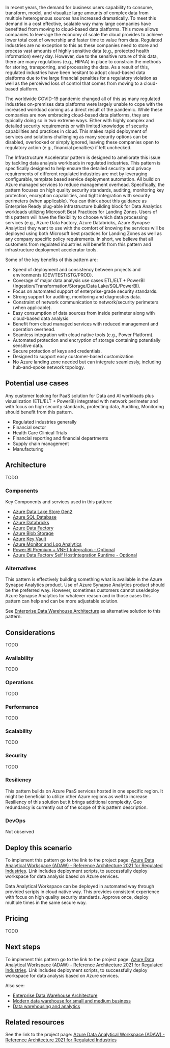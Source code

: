 <!---
Comment: DONE
#Introductory section - no heading

#> This should be an introduction of the business problem and why this scenario was built to solve it.
#>> What industry is the customer in?
#>> What prompted them to solve the problem?
#>> What services were used in building out this solution?
#>> What does this example scenario show? What are the customer's goals?

#> What were the benefits of implementing the solution described below?
-->

In recent years, the demand for business users capability to consume, transform, model, and visualize large amounts of complex data from multiple heterogenous sources has increased dramatically. To meet this demand in a cost effective, scalable way many large companies have benefitted from moving to cloud-based data platforms. This move allows companies to leverage the economy of scale the cloud provides to achieve lower total cost of ownership and faster time to value from data. Regulated industries are no exception to this as these companies need to store and process vast amounts of highly sensitive data (e.g., protected health information) every day. However, due to the sensitive nature of this data, there are many regulations (e.g., HIPAA) in place to constrain the methods for storing, transporting, and processing the data. As a result of this, regulated industries have been hesitant to adopt cloud-based data platforms due to the large financial penalties for a regulatory violation as well as the perceived loss of control that comes from moving to a cloud-based platform. 

The worldwide COVID-19 pandemic changed all of this as many regulated industries on-premises data platforms were largely unable to cope with the increased workload coming as a direct result of the pandemic. While these companies are now embracing cloud-based data platforms, they are typically doing so in two extreme ways. Either with highly complex and detailed security requirements or with limited knowledge of security capabilities and practices in cloud. This makes rapid deployment of services and solutions challenging as many security options can be disabled, overlooked or simply ignored, leaving these companies open to regulatory action (e.g., financial penalties) if left unchecked.

The Infrastructure Accelerator pattern is designed to ameliorate this issue by tackling data analysis workloads in regulated industries. This pattern is specifically designed to help ensure the detailed security and privacy requirements of different regulated industries are met by leveraging configurable, template based service deployment automation. All build on Azure managed services to reduce management overhead. Specifically, the pattern focuses on high quality security standards, auditing, monitoring key protection, encryption capabilities, and tight integration with security perimeters (when applicable). You can think about this guidance as Enterprise Ready plug-able infrastructure building block for Data Analytics workloads utilizing Microsoft Best Practices for Landing Zones.
Users of this pattern will have the flexibility to choose which data processing services (e.g., Azure Data Factory, Azure Databricks, Azure Synapse Analytics) they want to use with the comfort of knowing the services will be deployed using both Microsoft best practices for Landing Zones as well as any company specific policy requirements. In short, we believe that all customers from regulated industries will benefit from this pattern and infrastructure deployment accelerator tools.

Some of the key benefits of this pattern are:

- Speed of deployment and consistency between projects and environments (DEV/TEST/STG/PROD).
- Coverage of major data analysis use cases ETL/ELT + PowerBI (Ingestion/Transformation/Storage/Data Lake/SQL/PowerBI).
- Focus on automated support of enterprise-grade security standards.
- Strong support for auditing, monitoring and diagnostics data.
- Constraint of network communication to network/security perimeters (when applicable).
- Easy consumption of data sources from inside perimeter along with cloud-based data analysis.
- Benefit from cloud managed services with reduced management and operation overhead.
- Seamless integration with cloud native tools (e.g., Power Platform).
- Automated protection and encryption of storage containing potentially sensitive data.
- Secure protection of keys and credentials.
- Designed to support easy customer-based customization
- No Azure landing zone needed but can integrate seamlessly, including hub-and-spoke network topology.

## Potential use cases

<!---
Comment: DONE
#> Are there any other use cases or industries where this would be a fit?
#> How similar or different are they to what's in this article?
-->

Any customer looking for PaaS solution for Data and AI workloads plus visualization (ETL/ELT + PowerBI)
integrated with network perimeter and with focus on high security standards,
protecting data, Auditing, Monitoring should benefit from this pattern.

<!---
Comment: DONE
#These other uses cases have similar design patterns:

#- List of example use cases
-->

- Regulated industries generally
- Financial sector
- Health Care Clinical Trials
- Financial reporting and financial departments
- Supply chain management
- Manufacturing

## Architecture






<!---
_Architecture diagram goes here_

> What does the solution look like at a high level?
> Why did we build the solution this way?
> What will the customer need to bring to this?  (Software, skills, etc?)

Under the diagram, include a numbered list that describes the data flow or workflow.
-->

TODO

### Components

<!---
A bulleted list of components in the architecture (including all relevant Azure services) with links to the service pages.

> Why is each component there?
> What does it do and why was it necessary?
#> Link the name of the service (via embedded link) to the service's product service page. Be sure to exclude the localization part of the URL (such as "en-US/").

- Examples: 
  - [Azure App Service](https://azure.microsoft.com/services/app-service)
  - [Azure Bot Service](https://azure.microsoft.com/services/bot-service)
  - [Azure Cognitive Services Language Understanding](https://azure.microsoft.com/services/cognitive-services/language-understanding-intelligent-service)
  - [Azure Cognitive Services Speech Services](https://azure.microsoft.com/services/cognitive-services/speech-services)
  - [Azure SQL Database](https://azure.microsoft.com/services/sql-database)
  - [Azure Monitor](https://azure.microsoft.com/services/monitor): Application Insights is a feature of Azure Monitor.
  - [Resource Groups][resource-groups] is a logical container for Azure resources.  We use resource groups to organize everything related to this project in the Azure console.
-->

Key Components and services used in this pattern:

- [Azure Data Lake Store Gen2](https://azure.microsoft.com/services/storage/data-lake-storage)
- [Azure SQL Database](https://azure.microsoft.com/products/azure-sql/database)
- [Azure Databricks](https://azure.microsoft.com/services/databricks)
- [Azure Data Factory](https://azure.microsoft.com/services/data-factory)
- [Azure Blob Storage](https://azure.microsoft.com/services/storage/blobs)
- [Azure Key Vault](https://azure.microsoft.com/services/key-vault)
- [Azure Monitor and Log Analytics](https://azure.microsoft.com/services/monitor)
- [Power BI Premium + VNET Integration - Optional](https://docs.microsoft.com/data-integration/vnet/use-data-gateways-sources-power-bi)
- [Azure Data Factory Self HostIntegration Runtime - Optional](https://docs.microsoft.com/azure/data-factory/create-self-hosted-integration-runtime)

### Alternatives

<!---
Comment: DONE
#Use this section to talk about alternative Azure services or architectures that you might consider for this #solution. Include the reasons why you might choose these alternatives.

#> What alternative technologies were considered and why didn't we use them?
-->

This pattern is effectively building something what is available in the Azure Synapse Analytics product. Use of Azure Synapse Analytics product should be the preferred way. However, sometimes customers cannot use/deploy Azure Synapse Analytics for whatever reason and in those cases this pattern can help and can be more adjustable solution.

See [Enterprise Data Warehouse Architecture](/azure/architecture/solution-ideas/articles/enterprise-data-warehouse) as alternative solution to this pattern.

## Considerations

<!---
> Are there any lessons learned from running this that would be helpful for new customers?  What went wrong when building it out?  What went right?
> How do I need to think about managing, maintaining, and monitoring this long term?
> Note that you should have at least two of the H3 sub-sections.
-->

TODO

### Availability

<!---
> How do I need to think about managing, maintaining, and monitoring this long term?
-->

TODO

### Operations

<!---
> How do I need to think about operating this solution?
-->

TODO

### Performance

<!---
> Are there any key performance considerations (past the typical)?
-->

TODO

### Scalability

<!---
> Are there any size considerations around this specific solution?
> What scale does this work at?
> At what point do things break or not make sense for this architecture?
-->

TODO

### Security

<!---
> Are there any security considerations (past the typical) that I should know about this? 
-->

TODO

### Resiliency

<!---
Comment: DONE
#> Are there any key resiliency considerations (past the typical)?
-->

This pattern builds on Azure PaaS services hosted in one specific region. It might be beneficial to utilize other Azure regions as well to increase Resiliency of this solution but it brings additional complexity. Geo redundancy is currently out of the scope of this pattern description.

### DevOps

<!---
Comment: DONE
#> Are there any key DevOps considerations (past the typical)?
-->

Not observed

## Deploy this scenario

<!---
Comment: DONE
#> (Optional, but greatly encouraged)
#>
#> Is there an example deployment that can show me this in action?  What would I need to change to run this in production?
-->

To implement this pattern go to the link to the project page: [Azure Data Analytical Workspace (ADAW) - Reference Architecture 2021 for Regulated Industries](https://github.com/jbinko/ADAW).
Link includes deployment scripts, to successfully deploy workspace for data analysis based on Azure services.

Data Analytical Workspace can be deployed in automated way through provided scripts in cloud native way. This provides consistent experience with focus on high quality security standards. Approve once, deploy multiple times in the same secure way.

## Pricing

<!---
> How much will this cost to run?
> Are there ways I could save cost?
> If it scales linearly, than we should break it down by cost/unit. If it does not, why?
> What are the components that make up the cost?
> How does scale affect the cost?
>
> Link to the pricing calculator with all of the components in the architecture included, even if they're a $0 or $1 usage.
> If it makes sense, include small/medium/large configurations. Describe what needs to be changed as you move to larger sizes.
-->

TODO

## Next steps

<!---
Comment: DONE
#> Where should I go next if I want to start building this?
#> Are there any reference architectures that help me build this?
#> Be sure to link to the Architecture Center, to related architecture guides and architectures.
 
- Examples:
  - [Artificial intelligence (AI) - Architectural overview](/azure/architecture/data-guide/big-data/ai-overview)
  - [Choosing a Microsoft cognitive services technology](/azure/architecture/data-guide/technology-choices/cognitive-services)
  - [What are Azure Cognitive Services?](/azure/cognitive-services/what-are-cognitive-services)
  - [What is Language Understanding (LUIS)?](/azure/cognitive-services/luis/what-is-luis)
  - [What is the Speech service?](/azure/cognitive-services/speech-service/overview)
  - [What is Azure Active Directory B2C?](/azure/active-directory-b2c/overview)
  - [Introduction to Bot Framework Composer](/composer/introduction)
  - [What is Application Insights](/azure/azure-monitor/app/app-insights-overview)
  - [Chatbot for hotel reservations](/azure/architecture/example-scenario/ai/commerce-chatbot)
  - [Build an enterprise-grade conversational bot](/azure/architecture/reference-architectures/ai/conversational-bot)
  - [Speech-to-text conversion](/azure/architecture/reference-architectures/ai/speech-ai-ingestion)
-->

To implement this pattern go to the link to the project page: [Azure Data Analytical Workspace (ADAW) - Reference Architecture 2021 for Regulated Industries](https://github.com/jbinko/ADAW).
Link includes deployment scripts, to successfully deploy workspace for data analysis based on Azure services.

Also see:
  - [Enterprise Data Warehouse Architecture](/azure/architecture/solution-ideas/articles/enterprise-data-warehouse)
  - [Modern data warehouse for small and medium business](/azure/architecture/example-scenario/data/small-medium-data-warehouse)
  - [Data warehousing and analytics](/azure/architecture/example-scenario/data/data-warehouse)

## Related resources

<!---
Comment: DONE
#> Are there any relevant case studies or customers doing something similar?
#> Is there any other documentation that might be useful?
#> Are there product documents that go into more detail on specific technologies that are not already linked?

[calculator]: https://azure.com/e/
-->

See the link to the project page: [Azure Data Analytical Workspace (ADAW) - Reference Architecture 2021 for Regulated Industries](https://github.com/jbinko/ADAW)
